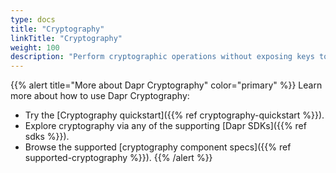 ```yaml
---
type: docs
title: "Cryptography"
linkTitle: "Cryptography"
weight: 100
description: "Perform cryptographic operations without exposing keys to your application"  
---
```


{{% alert title="More about Dapr Cryptography" color="primary" %}}
 Learn more about how to use Dapr Cryptography:
 - Try the [Cryptography quickstart]({{% ref cryptography-quickstart %}}).
 - Explore cryptography via any of the supporting [Dapr SDKs]({{% ref sdks %}}). 
 - Browse the supported [cryptography component specs]({{% ref supported-cryptography %}}).
{{% /alert %}}